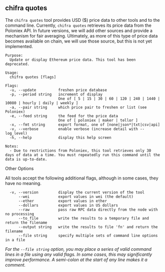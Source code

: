 ## chifra quotes

The `chifra quotes` tool provides USD ($) price data to other tools and to the command line. Currently, `chifra quotes` retrieves its price data from the Poloniex API. In future versions, we will add other sources and provide a mechanism for fair averaging. Ultimately, as more of this type of price data becomes available on chain, we will use those source, but this is not yet implemented.

```[plaintext]
Purpose:
  Update or display Ethereum price data. This tool has been deprecated.

Usage:
  chifra quotes [flags]

Flags:
  -u, --update          freshen price database
  -p, --period string   increment of display
                        One of [ 5 | 15 | 30 | 60 | 120 | 240 | 1440 | 10080 | hourly | daily | weekly ]
  -a, --pair string     which price pair to freshen or list (see Poloniex)
  -e, --feed string     the feed for the price data
                        One of [ poloniex | maker | tellor ]
  -x, --fmt string      export format, one of [none|json*|txt|csv|api]
  -v, --verbose         enable verbose (increase detail with --log_level)
  -h, --help            display this help screen

Notes:
  - Due to restrictions from Poloniex, this tool retrieves only 30 days of data at a time. You must repeatedly run this command until the data is up-to-date.
```

Other Options

All tools accept the following additional flags, although in some cases, they have no meaning.

```[plaintext]
  -v, --version         display the current version of the tool
      --wei             export values in wei (the default)
      --ether           export values in ether
      --dollars         export values in US dollars
      --raw             pass raw RPC data directly from the node with no processing
      --to_file         write the results to a temporary file and return the filename
      --output string   write the results to file 'fn' and return the filename
      --file string     specify multiple sets of command line options in a file
```

*For the `--file string` option, you may place a series of valid command lines in a file using any valid flags. In some cases, this may significantly improve performance. A semi-colon at the start of any line makes it a comment.*
